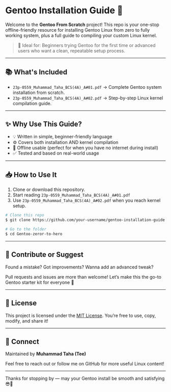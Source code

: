 # Gentoo Installation Guide 🚀

Welcome to the **Gentoo From Scratch** project! This repo is your one-stop offline-friendly resource for installing Gentoo Linux from zero to fully working system, plus a full guide to compiling your custom Linux kernel. 

> 🧠 Ideal for: Beginners trying Gentoo for the first time or advanced users who want a clean, repeatable setup process.

---

## 📚 What's Included



- `23p-0559_Muhammad_Taha_BCS(4A)_A#01.pdf` → Complete Gentoo system installation from scratch.
- `23p-0559_Muhammad_Taha_BCS(4A)_A#02.pdf` → Step-by-step Linux kernel compilation guide.



---

## ✨ Why Use This Guide?

- 💡 Written in simple, beginner-friendly language
- ⚙️ Covers both installation AND kernel compilation
- 📴 Offline usable (perfect for when you have no internet during install)
- ✅ Tested and based on real-world usage

---

## 📥 How to Use It

1. Clone or download this repository.
2. Start reading `23p-0559_Muhammad_Taha_BCS(4A)_A#01.pdf`
3. Use `23p-0559_Muhammad_Taha_BCS(4A)_A#02.pdf` when you reach kernel setup.


```bash
# Clone this repo
$ git clone https://github.com/your-username/gentoo-installation-guide.git

# Go to the folder
$ cd Gentoo-zeror-to-hero
```

---

## 🤝 Contribute or Suggest

Found a mistake? Got improvements? Wanna add an advanced tweak?

Pull requests and issues are more than welcome! Let’s make this the go-to Gentoo starter kit for everyone 💪

---

## 📄 License

This project is licensed under the [MIT License](LICENSE). You’re free to use, copy, modify, and share it!

---

## 💬 Connect

Maintained by **Muhammad Taha (Tee)**

Feel free to reach out or follow me on GitHub for more useful Linux content!

---

Thanks for stopping by — may your Gentoo install be smooth and satisfying 😎🐧
